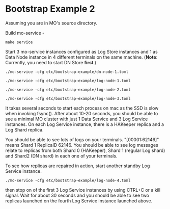 # Bootstrap Example 2

Assuming you are in MO's source directory.

Build mo-service -

```
make service
```
Start 3 mo-service instances configured as Log Store instances and 1 as Data Node instance in 4 different terminals on the same machine.
(**Note**: Currently, you need to start DN Store **first**.)
```
./mo-service -cfg etc/bootstrap-example/dn-node-1.toml
```
```
./mo-service -cfg etc/bootstrap-example/log-node-1.toml
```
```
./mo-service -cfg etc/bootstrap-example/log-node-2.toml
```
```
./mo-service -cfg etc/bootstrap-example/log-node-3.toml
```

It takes several seconds to start each process on mac as the SSD is slow when invoking fsync(). After about 10-20 seconds, you should be able to see a minimal MO cluster with just 1 Data Service and 3 Log Service instances. On each Log Service instance, there is a HAKeeper replica and a Log Shard replica. 

You should be able to see lots of logs on your terminals. "[00001:62146]" means Shard 1 ReplicaID 62146. You should be able to see log messages relate to replicas from both Shard 0 (HAKeeper), Shard 1 (regular Log shard) and Shard2 (DN shard) in each one of your terminals.

To see how replicas are repaired in action, start another standby Log Service instance. 

```
./mo-service -cfg etc/bootstrap-example/log-node-4.toml
```

then stop on of the first 3 Log Service instances by using CTRL+C or a kill signal. Wait for about 30 seconds and you should be able to see two replicas launched on the fourth Log Service instance launched above. 
